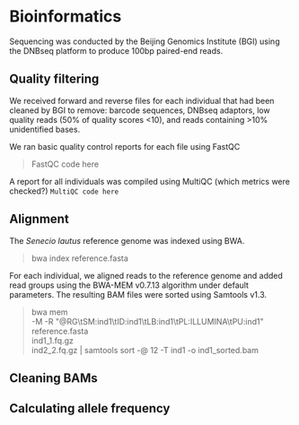 # Bioinformatics
Sequencing was conducted by the Beijing Genomics Institute (BGI) using the DNBseq platform to produce 100bp paired-end reads.

## Quality filtering
We received forward and reverse files for each individual that had been cleaned by BGI to remove: barcode sequences, DNBseq adaptors, low quality reads (50% of quality scores <10), and reads containing >10% unidentified bases. 

We ran basic quality control reports for each file using FastQC
> FastQC code here

A report for all individuals was compiled using MultiQC (which metrics were checked?)
```MultiQC code here```


## Alignment

The *Senecio lautus* reference genome was indexed using BWA.
> bwa index reference.fasta

For each individual, we aligned reads to the reference genome and added read groups using the BWA-MEM v0.7.13 algorithm under default parameters. The resulting BAM files were sorted using Samtools v1.3.

> bwa mem \
> -M -R "@RG\tSM:ind1\tID:ind1\tLB:ind1\tPL:ILLUMINA\tPU:ind1" \
        reference.fasta \
        ind1_1.fq.gz \
        ind2_2.fq.gz |
> samtools sort -@ 12 -T ind1 -o ind1_sorted.bam


## Cleaning BAMs

## Calculating allele frequency


